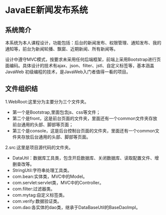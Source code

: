# JavaEE新闻发布系统
## 系统简介
本系统为本人课程设计，功能包括：后台的新闻发布、权限管理、通知发布、我的通知等，前台为新闻轮播、飘窗、近期新闻、所有新闻等。

设计中遵守MVC模式，按要求未采用任何后端框架，前端上采用Bootstrap进行页面编码。具体设计的技术有ajax、json、filter、jstl、自定义标签等，基本涵盖JavaWeb
初级编程的技术，是JavaWeb入门者值得一看的项目。

## 文件组织结
1.WebRoot:这里分为主要分为三个文件夹。
  - 第一个是Bootstrap,里面包含js、css等文件；
  - 第二个是front，这是前台页面的文件夹，里面还有一个common文件夹存放前台通用的头部、脚部等页面；
  - 第三个是console，这是后台控制台页面的文件夹，里面还有一个common文件夹存放后台通用的头部、脚部等页面。
  
2.src:这里是项目源代码的文件夹。
  - DataUtil：数据库工具类，包含开启数据库、关闭数据库、读取配置文件、增删查改等。
  - StringUtil:字符串处理工具类。
  - com.bean:实体类，MVC中的Model。
  - com.servlet:servlet类，MVC中的Controller。
  - com.filter:过滤器类。
  - com.mytag:自定义标签类。
  - com.verify:数据验证类。
  - com.dao:各实体的dao类，继承于DataBaseUtil的BaseDaoImpl。
  
